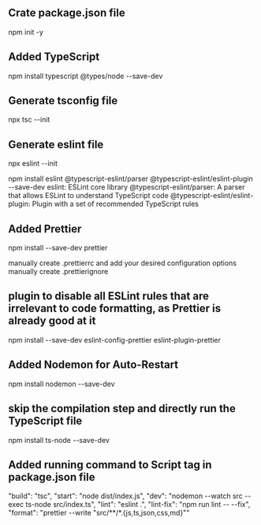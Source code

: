 ## Crate package.json file
npm init -y

## Added TypeScript 
npm install typescript @types/node --save-dev

## Generate tsconfig file
npx tsc --init

## Generate eslint file
npx eslint --init

npm install eslint @typescript-eslint/parser @typescript-eslint/eslint-plugin --save-dev
    eslint: ESLint core library
    @typescript-eslint/parser: A parser that allows ESLint to understand TypeScript code
    @typescript-eslint/eslint-plugin: Plugin with a set of recommended TypeScript rules

## Added Prettier
npm install --save-dev prettier

manually create .prettierrc and add your desired configuration options
manually create .prettierignore 

## plugin to disable all ESLint rules that are irrelevant to code formatting, as Prettier is already good at it
npm install --save-dev eslint-config-prettier eslint-plugin-prettier

## Added Nodemon for Auto-Restart
npm install nodemon --save-dev

##  skip the compilation step and directly run the TypeScript file 
npm install ts-node --save-dev


## Added running command to Script tag in package.json file

"build": "tsc",
"start": "node dist/index.js",
"dev": "nodemon --watch src --exec ts-node src/index.ts",
"lint": "eslint .",
"lint-fix": "npm run lint -- --fix",
"format": "prettier --write \"src/**/*.{js,ts,json,css,md}\""